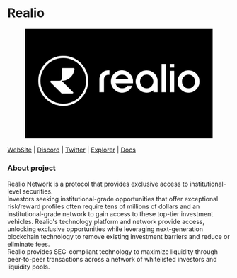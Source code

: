 # Realio

<figure><img src="../../.gitbook/assets/image (21).png" alt=""><figcaption></figcaption></figure>

[WebSite](https://www.realio.fund/) | [Discord](https://discord.gg/7krHawGA) | [Twitter](https://twitter.com/realio\_network) | [Explorer](https://testnet-explorer.realio.network/) | [Docs](https://docs.realio.network/)

### About project <a href="#y32n" id="y32n"></a>

Realio Network is a protocol that provides exclusive access to institutional-level securities.\
Investors seeking institutional-grade opportunities that offer exceptional risk/reward profiles often require tens of millions of dollars and an institutional-grade network to gain access to these top-tier investment vehicles. Realio's technology platform and network provide access, unlocking exclusive opportunities while leveraging next-generation blockchain technology to remove existing investment barriers and reduce or eliminate fees.\
Realio provides SEC-compliant technology to maximize liquidity through peer-to-peer transactions across a network of whitelisted investors and liquidity pools.

###
